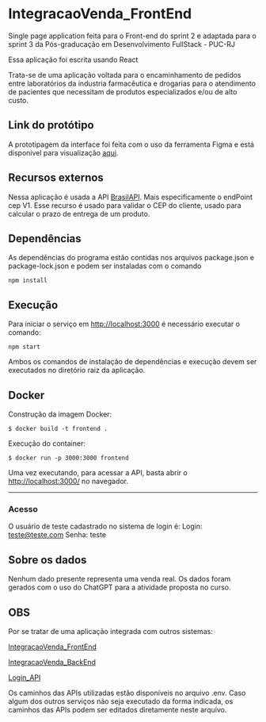 # IntegracaoVenda_FrontEnd

Single page application feita para o Front-end do sprint 2 e adaptada para o sprint 3 da Pós-graducação em Desenvolvimento FullStack - PUC-RJ

Essa aplicação foi escrita usando React

Trata-se de uma aplicação voltada para o encaminhamento de pedidos entre laboratórios da industria farmacêutica e drogarias para o atendimento de pacientes que necessitam de produtos especializados e/ou de alto custo.

## Link do protótipo
A prototipagem da interface foi feita com o uso da ferramenta Figma e está disponível para visualização [aqui](https://www.figma.com/file/UT1xbZtPxRangUXBnSY3rB/Sprint2?type=design&node-id=0%3A1&mode=design&t=BdMemTHVmsWOurm1-1).

## Recursos externos
Nessa aplicação é usada a API [BrasilAPI](https://brasilapi.com.br/docs#). Mais especificamente o endPoint cep V1. Esse recurso é usado para validar o CEP do cliente, usado para calcular o prazo de entrega de um produto.

## Dependências

As dependências do programa estão contidas nos arquivos package.json e package-lock.json e podem ser instaladas com o comando 

    npm install

## Execução
Para iniciar o serviço em [http://localhost:3000](http://localhost:3000) é necessário executar o comando:

    npm start

Ambos os comandos de instalação de dependências e execução devem ser executados no diretório raiz da aplicação.

## Docker

Construção da imagem Docker:

```
$ docker build -t frontend .
```
Execução do container:

```
$ docker run -p 3000:3000 frontend
```

Uma vez executando, para acessar a API, basta abrir o [http://localhost:3000/](http://localhost:3000/) no navegador.

---

### Acesso
O usuário de teste cadastrado no sistema de login é:
Login: teste@teste.com
Senha: teste 

## Sobre os dados
Nenhum dado presente representa uma venda real. Os dados foram gerados com o uso do ChatGPT para a atividade proposta no curso.

## OBS

Por se tratar de uma aplicação integrada com outros sistemas:

[IntegracaoVenda_FrontEnd](https://github.com/glgaspar/IntegracaoVenda_FrontEnd.git)

[IntegracaoVenda_BackEnd](https://github.com/glgaspar/IntegracaoVenda_BackEnd.git)

[Login_API](https://github.com/glgaspar/Login_API.git)

Os caminhos das APIs utilizadas estão disponíveis no arquivo .env. Caso algum dos outros serviços não seja executado da forma indicada, os caminhos das APIs podem ser editados diretamente neste arquivo.